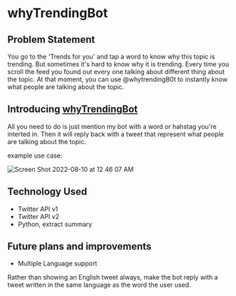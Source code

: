 # whyTrendingBot


## Problem Statement




You go to the 'Trends for you' and tap a word to know why this topic is trending. But sometimes it's hard to know why it is trending. Every time you scroll the feed you found out every one talking about different thing about the topic. At that moment, you can use @whytrendingB0t to instantly know what people are talking about the topic. 

## Introducing  [whyTrendingBot](https://twitter.com/whytrendingbot)

All you need to do is just mention my bot with a word or hahstag you're interted in. Then it will reply back with a tweet that represent what people are talking about the topic.

example use case:

![Screen Shot 2022-08-10 at 12 46 07 AM](https://user-images.githubusercontent.com/60959924/183698194-a8b93e80-2231-474b-8774-1eee556a86e8.png)


## Technology Used

* Twitter API v1
* Twitter API v2
* Python, extract summary


## Future plans and improvements

* Multiple Language support

Rather than showing an English tweet always, make the bot reply with a tweet written in the same language as the word the user used.
